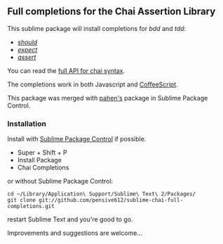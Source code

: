 ## Full completions for the Chai Assertion Library

This sublime package will install completions for *bdd* and *tdd*:
- [*should*](http://chaijs.com/api/bdd/)
- [*expect*](http://chaijs.com/api/bdd/)
- [*assert*](http://chaijs.com/api/assert/)

You can read the [full API for chai syntax](http://chaijs.com/api/).

The completions work in both Javascript and [CoffeeScript](http://coffeescript.org/).

This package was merged with [pahen's](https://github.com/pahen/) package in Sublime Package Control.

### Installation
Install with [Sublime Package Control](http://wbond.net/sublime_packages/package_control) if possible.
- Super + Shift + P
- Install Package
- Chai Completions

or without Sublime Package Control:

```
cd ~/Library/Application\ Support/Sublime\ Text\ 2/Packages/
git clone git://github.com/pensive612/sublime-chai-full-completions.git
```
restart Sublime Text and you're good to go.


Improvements and suggestions are welcome...